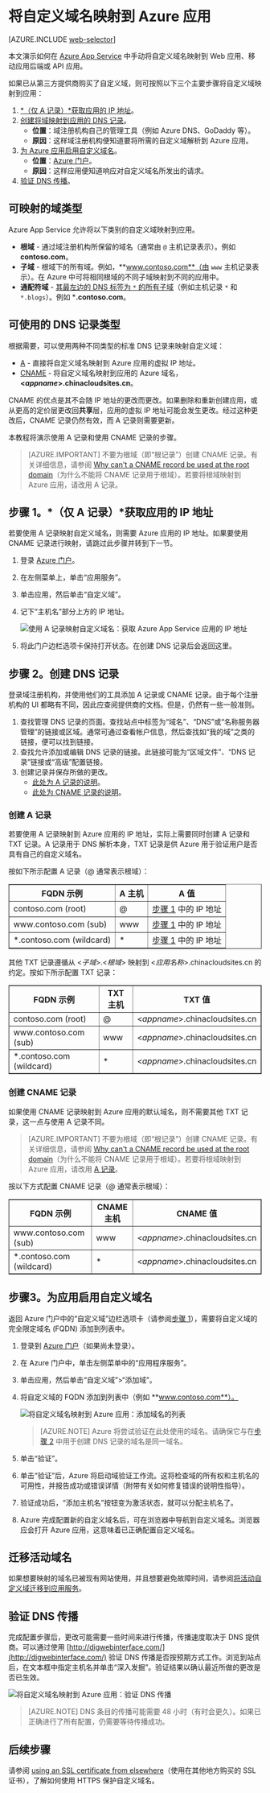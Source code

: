 <properties
    pageTitle="将自定义域名映射到 Azure 应用"
    description="了解如何在 Azure App Service 中将自定义域名（虚域）映射到应用。"
    services="app-service"
    documentationcenter=""
    author="cephalin"
    manager="wpickett"
    editor="jimbe"
    tags="top-support-issue" />
<tags
    ms.assetid="48644a39-107c-45fb-9cd3-c741974ff590"
    ms.service="app-service"
    ms.workload="na"
    ms.tgt_pltfrm="na"
    ms.devlang="na"
    ms.topic="article"
    ms.date="01/30/2017"
    wacn.date="03/03/2017"
    ms.author="cephalin" />

# 将自定义域名映射到 Azure 应用
[AZURE.INCLUDE [web-selector](../../includes/websites-custom-domain-selector.md)]

本文演示如何在 [Azure App Service](/documentation/articles/app-service-value-prop-what-is/) 中手动将自定义域名映射到 Web 应用、移动应用后端或 API 应用。

如果已从第三方提供商购买了自定义域，则可按照以下三个主要步骤将自定义域映射到应用：

1. [*（仅 A 记录）*获取应用的 IP 地址](#vip)。
2. [创建将域映射到应用的 DNS 记录](#createdns)。
    * **位置**：域注册机构自己的管理工具（例如 Azure DNS、GoDaddy 等）。
    * **原因**：这样域注册机构便知道要将所需的自定义域解析到 Azure 应用。
3. [为 Azure 应用启用自定义域名](#enable)。
    * **位置**：[Azure 门户](https://portal.azure.cn)。
    * **原因**：这样应用便知道响应对自定义域名所发出的请求。
4. [验证 DNS 传播](#verify)。

## 可映射的域类型
Azure App Service 允许将以下类别的自定义域映射到应用。

* **根域** - 通过域注册机构所保留的域名（通常由 `@` 主机记录表示）。例如 **contoso.com**。
* **子域** - 根域下的所有域。例如，**www.contoso.com**（由 `www` 主机记录表示）。在 Azure 中可将相同根域的不同子域映射到不同的应用中。
* **通配符域** - [其最左边的 DNS 标签为 `*` 的所有子域](https://en.wikipedia.org/wiki/Wildcard_DNS_record)（例如主机记录 `*` 和 `*.blogs`）。例如 ***.contoso.com**。

## 可使用的 DNS 记录类型
根据需要，可以使用两种不同类型的标准 DNS 记录来映射自定义域：

* [A](https://en.wikipedia.org/wiki/List_of_DNS_record_types#A) - 直接将自定义域名映射到 Azure 应用的虚拟 IP 地址。
* [CNAME](https://en.wikipedia.org/wiki/CNAME_record) - 将自定义域名映射到应用的 Azure 域名，**&lt;*appname*>.chinacloudsites.cn**。

CNAME 的优点是其不会随 IP 地址的更改而更改。如果删除和重新创建应用，或从更高的定价层更改回**共享**层，应用的虚拟 IP 地址可能会发生更改。经过这种更改后，CNAME 记录仍然有效，而 A 记录则需要更新。

本教程将演示使用 A 记录和使用 CNAME 记录的步骤。

> [AZURE.IMPORTANT]
不要为根域（即“根记录”）创建 CNAME 记录。有关详细信息，请参阅 [Why can't a CNAME record be used at the root domain](http://serverfault.com/questions/613829/why-cant-a-cname-record-be-used-at-the-apex-aka-root-of-a-domain)（为什么不能将 CNAME 记录用于根域）。若要将根域映射到 Azure 应用，请改用 A 记录。
> 
> 

## <a name="vip"></a>步骤 1。*（仅 A 记录）*获取应用的 IP 地址
若要使用 A 记录映射自定义域名，则需要 Azure 应用的 IP 地址。如果要使用 CNAME 记录进行映射，请跳过此步骤并转到下一节。

1. 登录 [Azure 门户](https://portal.azure.cn)。
2. 在左侧菜单上，单击“应用服务”。
3. 单击应用，然后单击“自定义域”。
4. 记下“主机名”部分上方的 IP 地址。
   
    ![使用 A 记录映射自定义域名：获取 Azure App Service 应用的 IP 地址](./media/web-sites-custom-domain-name/virtual-ip-address.png)
5. 将此门户边栏选项卡保持打开状态。在创建 DNS 记录后会返回这里。

## <a name="createdns"></a>步骤 2。创建 DNS 记录
登录域注册机构，并使用他们的工具添加 A 记录或 CNAME 记录。由于每个注册机构的 UI 都略有不同，因此应查阅提供商的文档。但是，仍然有一些一般准则。

1. 查找管理 DNS 记录的页面。查找站点中标签为“域名”、“DNS”或“名称服务器管理”的链接或区域。通常可通过查看帐户信息，然后查找如“我的域”之类的链接，便可以找到链接。
2. 查找允许添加或编辑 DNS 记录的链接。此链接可能为“区域文件”、“DNS 记录”链接或“高级”配置链接。
3. 创建记录并保存所做的更改。
    * [此处为 A 记录的说明](#a)。
    * [此处为 CNAME 记录的说明](#cname)。

### <a name="a"></a>创建 A 记录
若要使用 A 记录映射到 Azure 应用的 IP 地址，实际上需要同时创建 A 记录和 TXT 记录。A 记录用于 DNS 解析本身，TXT 记录是供 Azure 用于验证用户是否具有自己的自定义域名。

按如下所示配置 A 记录（@ 通常表示根域）：

<table cellspacing="0" border="1">
  <tr>
    <th>FQDN 示例</th>
    <th>A 主机</th>
    <th>A 值</th>
  </tr>
  <tr>
    <td>contoso.com (root)</td>
    <td>@</td>
    <td><a href="#vip">步骤 1</a> 中的 IP 地址</td>
  </tr>
  <tr>
    <td>www.contoso.com (sub)</td>
    <td>www</td>
    <td><a href="#vip">步骤 1</a> 中的 IP 地址</td>
  </tr>
  <tr>
    <td>*.contoso.com (wildcard)</td>
    <td>*</td>
    <td><a href="#vip">步骤 1</a> 中的 IP 地址</td>
  </tr>
</table>

其他 TXT 记录遵循从 &lt;*子域*>.&lt;*根域*> 映射到 &lt;*应用名称*>.chinacloudsites.cn 的约定。按如下所示配置 TXT 记录：

<table cellspacing="0" border="1">
  <tr>
    <th>FQDN 示例</th>
    <th>TXT 主机</th>
    <th>TXT 值</th>
  </tr>
  <tr>
    <td>contoso.com (root)</td>
    <td>@</td>
    <td>&lt;<i>appname</i>>.chinacloudsites.cn</td>
  </tr>
  <tr>
    <td>www.contoso.com (sub)</td>
    <td>www</td>
    <td>&lt;<i>appname</i>>.chinacloudsites.cn</td>
  </tr>
  <tr>
    <td>*.contoso.com (wildcard)</td>
    <td>*</td>
    <td>&lt;<i>appname</i>>.chinacloudsites.cn</td>
  </tr>
</table>

### <a name="cname"></a>创建 CNAME 记录
如果使用 CNAME 记录映射到 Azure 应用的默认域名，则不需要其他 TXT 记录，这一点与使用 A 记录不同。

> [AZURE.IMPORTANT]
不要为根域（即“根记录”）创建 CNAME 记录。有关详细信息，请参阅 [Why can't a CNAME record be used at the root domain](http://serverfault.com/questions/613829/why-cant-a-cname-record-be-used-at-the-apex-aka-root-of-a-domain)（为什么不能将 CNAME 记录用于根域）。若要将根域映射到 Azure 应用，请改用 [A 记录](#a)。
> 
> 

按以下方式配置 CNAME 记录（@ 通常表示根域）：

<table cellspacing="0" border="1">
  <tr>
    <th>FQDN 示例</th>
    <th>CNAME 主机</th>
    <th>CNAME 值</th>
  </tr>
  <tr>
    <td>www.contoso.com (sub)</td>
    <td>www</td>
    <td>&lt;<i>appname</i>>.chinacloudsites.cn</td>
  </tr>
  <tr>
    <td>*.contoso.com (wildcard)</td>
    <td>*</td>
    <td>&lt;<i>appname</i>>.chinacloudsites.cn</td>
  </tr>
</table>

## <a name="enable"></a>步骤3。为应用启用自定义域名
返回 Azure 门户中的“自定义域”边栏选项卡（请参阅[步骤 1](#vip)），需要将自定义域的完全限定域名 (FQDN) 添加到列表中。

1. 登录到 [Azure 门户](https://portal.azure.cn)（如果尚未登录）。
2. 在 Azure 门户中，单击左侧菜单中的“应用程序服务”。
3. 单击应用，然后单击“自定义域”>“添加域”。
4. 将自定义域的 FQDN 添加到列表中（例如 **www.contoso.com**）。
   
    ![将自定义域名映射到 Azure 应用：添加域名的列表](./media/web-sites-custom-domain-name/add-custom-domain.png)
   
    > [AZURE.NOTE]
    Azure 将尝试验证在此处使用的域名。请确保它与在[步骤 2](#createdns) 中用于创建 DNS 记录的域名是同一域名。
    > 
    > 
5. 单击“验证”。
6. 单击“验证”后，Azure 将启动域验证工作流。这将检查域的所有权和主机名的可用性，并报告成功或错误详情（附带有关如何修复错误的说明性指导）。
7. 验证成功后，“添加主机名”按钮变为激活状态，就可以分配主机名了。
8. Azure 完成配置新的自定义域名后，可在浏览器中导航到自定义域名。浏览器应会打开 Azure 应用，这意味着已正确配置自定义域名。

## 迁移活动域名

如果想要映射的域名已被现有网站使用，并且想要避免故障时间，请参阅[将活动自定义域迁移到应用服务](/documentation/articles/app-service-custom-domain-name-migrate/)。

## <a name="verify"></a>验证 DNS 传播
完成配置步骤后，更改可能需要一些时间来进行传播，传播速度取决于 DNS 提供商。可以通过使用 [http://digwebinterface.com/](http://digwebinterface.com/) 验证 DNS 传播是否按预期方式工作。浏览到站点后，在文本框中指定主机名并单击“深入发掘”。验证结果以确认最近所做的更改是否已生效。

![将自定义域名映射到 Azure 应用：验证 DNS 传播](./media/web-sites-custom-domain-name/1-digwebinterface.png)

> [AZURE.NOTE]
DNS 条目的传播可能需要 48 小时（有时会更久）。如果已正确进行了所有配置，仍需要等待传播成功。
> 
> 

## 后续步骤
请参阅 [using an SSL certificate from elsewhere](/documentation/articles/web-sites-configure-ssl-certificate/)（使用在其他地方购买的 SSL 证书），了解如何使用 HTTPS 保护自定义域名。

<!-- Images -->

[subdomain]: ./media/web-sites-custom-domain-name/azurewebsites-subdomain.png

<!---HONumber=Mooncake_0227_2017-->
<!--Update_Description: move "migrating active domain name to app-service-custom-domain-name-migrate"-->